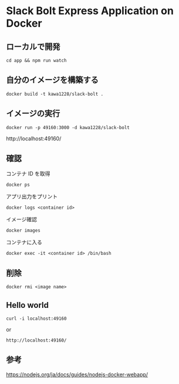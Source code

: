 # Slack Bolt Express Application on Docker

## ローカルで開発
```
cd app && npm run watch
```
## 自分のイメージを構築する
```
docker build -t kawa1228/slack-bolt .
```
## イメージの実行
```
docker run -p 49160:3000 -d kawa1228/slack-bolt
```
http://localhost:49160/
## 確認
コンテナ ID を取得
```
docker ps
```
アプリ出力をプリント
```
docker logs <container id>
```
イメージ確認
```
docker images
```
コンテナに入る
```
docker exec -it <container id> /bin/bash
```
## 削除
```
docker rmi <image name>
```
## Hello world
```
curl -i localhost:49160
```
or
```
http://localhost:49160/
```
## 参考
https://nodejs.org/ja/docs/guides/nodejs-docker-webapp/
